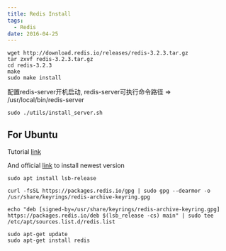 ```yaml
---
title: Redis Install
tags:
  - Redis
date: 2016-04-25
---
```


```
wget http://download.redis.io/releases/redis-3.2.3.tar.gz
tar zxvf redis-3.2.3.tar.gz
cd redis-3.2.3
make
sudo make install
```

<!-- more -->

配置redis-server开机启动, redis-server可执行命令路径 => /usr/local/bin/redis-server
```
sudo ./utils/install_server.sh
```

## For Ubuntu
Tutorial [link](https://www.digitalocean.com/community/tutorials/how-to-install-and-secure-redis-on-ubuntu-22-04)

And official [link](https://redis.io/docs/getting-started/installation/install-redis-on-linux/) to install newest version
```
sudo apt install lsb-release

curl -fsSL https://packages.redis.io/gpg | sudo gpg --dearmor -o /usr/share/keyrings/redis-archive-keyring.gpg

echo "deb [signed-by=/usr/share/keyrings/redis-archive-keyring.gpg] https://packages.redis.io/deb $(lsb_release -cs) main" | sudo tee /etc/apt/sources.list.d/redis.list

sudo apt-get update
sudo apt-get install redis
```